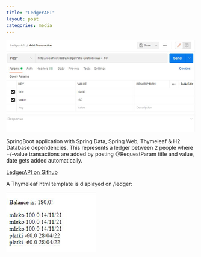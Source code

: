 ```yaml
---
title: "LedgerAPI"
layout: post
categories: media
---
```


![LedgerAPI usage](/assets/ledger.JPG)

SpringBoot application with Spring Data, Spring Web, Thymeleaf & H2 Database dependencies. This represents a ledger between 2 people where +/-value transactions are added by posting @RequestParam title and value, date gets added automatically.

[LedgerAPI on Github](https://github.com/viktorbobinski/Ledger-API)


A Thymeleaf html template is displayed on /ledger:

![LedgerAPI app](/assets/ledger-html.JPG)
